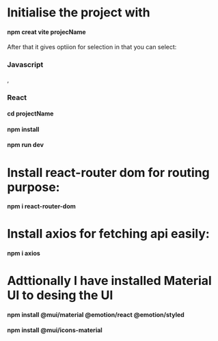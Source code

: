 # Initialise the project with

<h4>npm creat vite projecName</h4>
<p>
  After that it gives optiion for selection in that you can select: <h3>Javascript</h3>, <h3>React</h3>
</p>
<h4>cd projectName</h4>
<h4>npm install</h4>
<h4>npm run dev</h4>

# Install react-router dom for routing purpose:

<h4>npm i react-router-dom</h4>

# Install axios for fetching api easily:

<h4>npm i axios</h4>

# Adttionally I have installed Material UI to desing the UI

<h4>npm install @mui/material @emotion/react @emotion/styled</h4>
<h4>npm install @mui/icons-material</h4>

